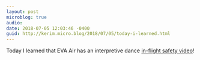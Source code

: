 ```yaml
---
layout: post
microblog: true
audio: 
date: 2018-07-05 12:03:46 -0400
guid: http://kerim.micro.blog/2018/07/05/today-i-learned.html
---
```

Today I learned that EVA Air has an interpretive dance [in-flight safety video](https://m.youtube.com/watch?v=B1osPNt7BNY)!
